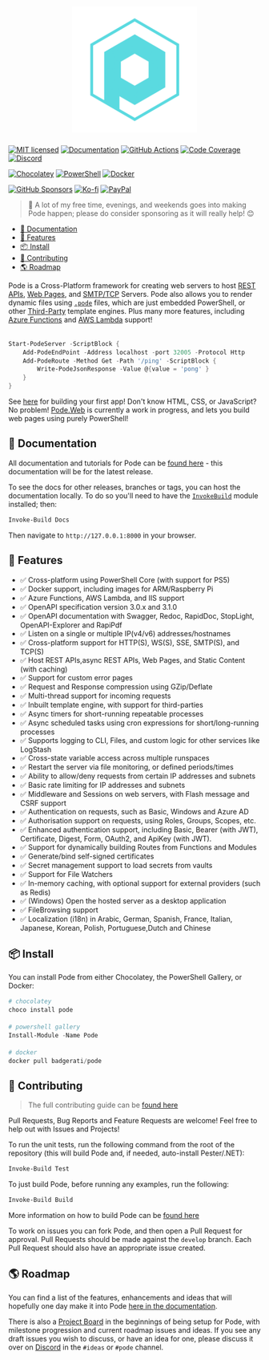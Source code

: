 <h1 align="center">
    <img src="https://github.com/Badgerati/Pode/raw/develop/images/icon-new.svg?raw=true" width="250" />
</h1>

[![MIT licensed](https://img.shields.io/badge/license-MIT-blue.svg)](https://raw.githubusercontent.com/Badgerati/Pode/master/LICENSE.txt)
[![Documentation](https://img.shields.io/github/v/release/badgerati/pode?label=docs&logo=readthedocs&logoColor=white)](https://badgerati.github.io/Pode)
[![GitHub Actions](https://img.shields.io/endpoint.svg?url=https%3A%2F%2Factions-badge.atrox.dev%2Fbadgerati%2Fpode%2Fbadge&style=flat&label=GitHub)](https://actions-badge.atrox.dev/badgerati/pode/goto)
[![Code Coverage](https://coveralls.io/repos/github/Badgerati/Pode/badge.svg?branch=develop)](https://coveralls.io/github/Badgerati/Pode?branch=develop)
[![Discord](https://img.shields.io/discord/887398607727255642?logo=discord&logoColor=white)](https://discord.gg/fRqeGcbF6h)

[![Chocolatey](https://img.shields.io/chocolatey/dt/pode.svg?label=Chocolatey&colorB=a1301c&logo=chocolatey&logoColor=white)](https://chocolatey.org/packages/pode)
[![PowerShell](https://img.shields.io/powershellgallery/dt/pode.svg?label=PowerShell&colorB=085298&logo=powershell&logoColor=white)](https://www.powershellgallery.com/packages/Pode)
[![Docker](https://img.shields.io/docker/pulls/badgerati/pode.svg?label=Docker&logoColor=white&logo=docker)](https://hub.docker.com/r/badgerati/pode/)

[![GitHub Sponsors](https://img.shields.io/github/sponsors/Badgerati?color=%23ff69b4&logo=github&style=flat&label=Sponsers)](https://github.com/sponsors/Badgerati)
[![Ko-fi](https://img.shields.io/static/v1?logo=kofi&label=Ko-fi&logoColor=white&message=Buy+me+a+coffee&color=ff5f5f)](https://ko-fi.com/badgerati)
[![PayPal](https://img.shields.io/static/v1?logo=paypal&label=PayPal&logoColor=white&message=Donate&color=00457C)](https://paypal.me/badgerati)

> 💝 A lot of my free time, evenings, and weekends goes into making Pode happen; please do consider sponsoring as it will really help! 😊

- [📘 Documentation](#-documentation)
- [🚀 Features](#-features)
- [📦 Install](#-install)
- [🙌 Contributing](#-contributing)
- [🌎 Roadmap](#-roadmap)

Pode is a Cross-Platform framework for creating web servers to host [REST APIs](https://badgerati.github.io/Pode/Tutorials/Routes/Overview/), [Web Pages](https://badgerati.github.io/Pode/Tutorials/Routes/Examples/WebPages/), and [SMTP/TCP](https://badgerati.github.io/Pode/Servers/) Servers. Pode also allows you to render dynamic files using [`.pode`](https://badgerati.github.io/Pode/Tutorials/Views/Pode/) files, which are just embedded PowerShell, or other [Third-Party](https://badgerati.github.io/Pode/Tutorials/Views/ThirdParty/) template engines. Plus many more features, including [Azure Functions](https://badgerati.github.io/Pode/Hosting/AzureFunctions/) and [AWS Lambda](https://badgerati.github.io/Pode/Hosting/AwsLambda/) support!

```powershell

Start-PodeServer -ScriptBlock {
    Add-PodeEndPoint -Address localhost -port 32005 -Protocol Http
    Add-PodeRoute -Method Get -Path '/ping' -ScriptBlock {
        Write-PodeJsonResponse -Value @{value = 'pong' }
    }
}

```

See [here](https://badgerati.github.io/Pode/Getting-Started/FirstApp) for building your first app! Don't know HTML, CSS, or JavaScript? No problem! [Pode.Web](https://github.com/Badgerati/Pode.Web) is currently a work in progress, and lets you build web pages using purely PowerShell!

## 📘 Documentation

All documentation and tutorials for Pode can be [found here](https://badgerati.github.io/Pode) - this documentation will be for the latest release.

To see the docs for other releases, branches or tags, you can host the documentation locally. To do so you'll need to have the [`InvokeBuild`](https://github.com/nightroman/Invoke-Build) module installed; then:

```powershell
Invoke-Build Docs
```

Then navigate to `http://127.0.0.1:8000` in your browser.

## 🚀 Features

- ✅ Cross-platform using PowerShell Core (with support for PS5)
- ✅ Docker support, including images for ARM/Raspberry Pi
- ✅ Azure Functions, AWS Lambda, and IIS support
- ✅ OpenAPI specification version 3.0.x and 3.1.0
- ✅ OpenAPI documentation with Swagger, Redoc, RapidDoc, StopLight, OpenAPI-Explorer and RapiPdf
- ✅ Listen on a single or multiple IP(v4/v6) addresses/hostnames
- ✅ Cross-platform support for HTTP(S), WS(S), SSE, SMTP(S), and TCP(S)
- ✅ Host REST APIs,async REST APIs, Web Pages, and Static Content (with caching)
- ✅ Support for custom error pages
- ✅ Request and Response compression using GZip/Deflate
- ✅ Multi-thread support for incoming requests
- ✅ Inbuilt template engine, with support for third-parties
- ✅ Async timers for short-running repeatable processes
- ✅ Async scheduled tasks using cron expressions for short/long-running processes
- ✅ Supports logging to CLI, Files, and custom logic for other services like LogStash
- ✅ Cross-state variable access across multiple runspaces
- ✅ Restart the server via file monitoring, or defined periods/times
- ✅ Ability to allow/deny requests from certain IP addresses and subnets
- ✅ Basic rate limiting for IP addresses and subnets
- ✅ Middleware and Sessions on web servers, with Flash message and CSRF support
- ✅ Authentication on requests, such as Basic, Windows and Azure AD
- ✅ Authorisation support on requests, using Roles, Groups, Scopes, etc.
- ✅ Enhanced authentication support, including Basic, Bearer (with JWT), Certificate, Digest, Form, OAuth2, and ApiKey (with JWT).
- ✅ Support for dynamically building Routes from Functions and Modules
- ✅ Generate/bind self-signed certificates
- ✅ Secret management support to load secrets from vaults
- ✅ Support for File Watchers
- ✅ In-memory caching, with optional support for external providers (such as Redis)
- ✅ (Windows) Open the hosted server as a desktop application
- ✅ FileBrowsing support
- ✅ Localization (i18n) in Arabic, German, Spanish, France, Italian, Japanese, Korean, Polish, Portuguese,Dutch and Chinese

## 📦 Install

You can install Pode from either Chocolatey, the PowerShell Gallery, or Docker:

```powershell
# chocolatey
choco install pode

# powershell gallery
Install-Module -Name Pode

# docker
docker pull badgerati/pode
```

## 🙌 Contributing

> The full contributing guide can be [found here](https://github.com/Badgerati/Pode/blob/develop/.github/CONTRIBUTING.md)

Pull Requests, Bug Reports and Feature Requests are welcome! Feel free to help out with Issues and Projects!

To run the unit tests, run the following command from the root of the repository (this will build Pode and, if needed, auto-install Pester/.NET):

```powershell
Invoke-Build Test
```

To just build Pode, before running any examples, run the following:

```powershell
Invoke-Build Build
```

More information on how to build Pode can be [found here](./docs/Getting-Started/build.md)

To work on issues you can fork Pode, and then open a Pull Request for approval. Pull Requests should be made against the `develop` branch. Each Pull Request should also have an appropriate issue created.

## 🌎 Roadmap

You can find a list of the features, enhancements and ideas that will hopefully one day make it into Pode [here in the documentation](https://badgerati.github.io/Pode/roadmap/).

There is also a [Project Board](https://github.com/users/Badgerati/projects/2) in the beginnings of being setup for Pode, with milestone progression and current roadmap issues and ideas. If you see any draft issues you wish to discuss, or have an idea for one, please discuss it over on [Discord](https://discord.gg/fRqeGcbF6h) in the `#ideas` or `#pode` channel.
